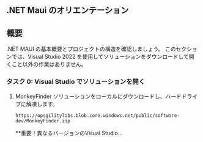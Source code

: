 ## .NET Maui のオリエンテーション

## 概要

.NET MAUI の基本概要とプロジェクトの構造を確認しましょう。
このセクションでは、Visual Studio 2022 を使用してソリューションをダウンロードして開くこと以外の作業はありません。

### タスク 0: Visual Studio でソリューションを開く

1. MonkeyFinder ソリューションをローカルにダウンロードし、ハードドライブに解凍します。

    ```
    https://opsgilitylabs.blob.core.windows.net/public/software-dev/MonkeyFinder.zip
    ```

    **重要！異なるバージョンのVisual Studio...